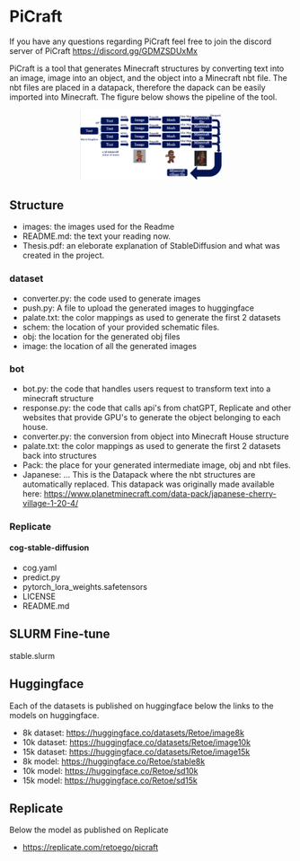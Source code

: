 # PiCraft
If you have any questions regarding PiCraft feel free to join the discord server of PiCraft
https://discord.gg/GDMZSDUxMx

PiCraft is a tool that generates Minecraft structures by converting text into an image, image into an object, and the object into a Minecraft nbt file.
The nbt files are placed in a datapack, therefore the dapack can be easily imported into Minecraft. 
The figure below shows the pipeline of the tool.
<p align="center">
  <img src="images/Pipeline.png" alt="Pipeline" width="50%" />
</p>

## Structure
- images: the images used for the Readme
- README.md: the text your reading now.
- Thesis.pdf: an eleborate explanation of StableDiffusion and what was created in the project.

### dataset
  - converter.py: the code used to generate images
  - push.py: A file to upload the generated images to huggingface
  - palate.txt: the color mappings as used to generate the first 2 datasets
  - schem: the location of your provided schematic files.
  - obj: the location for the generated obj files
  - image: the location of all the generated images
### bot
  - bot.py: the code that handles users request to transform text into a minecraft structure
  - response.py: the code that calls api's from chatGPT, Replicate and other websites that provide GPU's to generate the object belonging to each house.
  - converter.py: the conversion from object into Minecraft House structure
  - palate.txt: the color mappings as used to generate the first 2 datasets back into structures
  - Pack: the place for your generated intermediate image, obj and nbt files.
  - Japanese: ... This is the Datapack where the nbt structures are automatically replaced. This datapack was originally made available here: https://www.planetminecraft.com/data-pack/japanese-cherry-village-1-20-4/
### Replicate
#### cog-stable-diffusion
- cog.yaml
- predict.py
- pytorch_lora_weights.safetensors
- LICENSE
- README.md

## SLURM Fine-tune
stable.slurm

## Huggingface
Each of the datasets is published on huggingface below the links to the models on huggingface.
- 8k dataset: https://huggingface.co/datasets/Retoe/image8k
- 10k dataset: https://huggingface.co/datasets/Retoe/image10k
- 15k dataset: https://huggingface.co/datasets/Retoe/image15k
- 8k model: https://huggingface.co/Retoe/stable8k
- 10k model: https://huggingface.co/Retoe/sd10k
- 15k model: https://huggingface.co/Retoe/sd15k


## Replicate
Below the model as published on Replicate
- https://replicate.com/retoego/picraft
